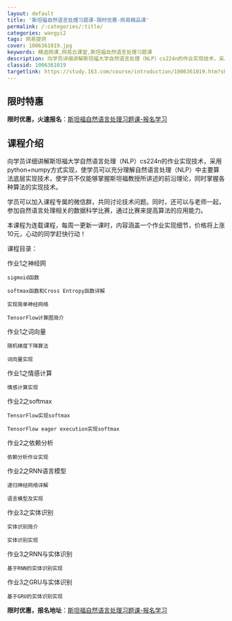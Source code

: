 ```yaml
---
layout: default
title: '斯坦福自然语言处理习题课-限时优惠-网易精品课'
permalink: /:categories/:title/
categories: wangyi2
tags: 网易提供
cover: 1006361019.jpg
keywords: 精选网课,网易云课堂,斯坦福自然语言处理习题课
description: 向学员详细讲解斯坦福大学自然语言处理（NLP）cs224n的作业实现技术，采用python+numpy方式实现，使学员可
classid: 1006361019
targetlink: https://study.163.com/course/introduction/1006361019.htm?share=1&shareId=1025206652&utm_campaign=share&utm_medium=iphoneShare&utm_source=&utm_u=1025206652
---
```


## 限时特惠

**限时优惠，火速报名**：[斯坦福自然语言处理习题课-报名学习](https://study.163.com/course/introduction/1006361019.htm?share=1&shareId=1025206652&utm_campaign=share&utm_medium=iphoneShare&utm_source=&utm_u=1025206652)

## 课程介绍

向学员详细讲解斯坦福大学自然语言处理（NLP）cs224n的作业实现技术，采用python+numpy方式实现，使学员可以充分理解自然语言处理（NLP）中主要算法底层实现技术，使学员不仅能够掌握斯坦福教授所讲述的前沿理论，同时掌握各种算法的实现技术。

学员可以加入课程专属的微信群，共同讨论技术问题。同时，还可以与老师一起，参加自然语言处理相关的数据科学比赛，通过比赛来提高算法的应用能力。

本课程为连载课程，每周一更新一课时，内容涵盖一个作业实现细节，价格将上涨10元，心动的同学赶快行动！

课程目录：

作业1之神经网

    sigmoid函数

    softmax函数和Cross Entropy函数详解

    实现简单神经网络

    TensorFlow计算图简介

作业1之词向量

    随机梯度下降算法

    词向量实现

作业1之情感计算

    情感计算实现

作业2之softmax

    TensorFlow实现softmax

    TensorFlow eager execution实现softmax

作业2之依赖分析

    依赖分析作业实现

作业2之RNN语言模型

    递归神经网络详解

    语言模型及实现

作业3之实体识别

    实体识别简介

    实体识别实现

作业3之RNN与实体识别

    基于RNN的实体识别实现

作业3之GRU与实体识别

    基于GRU的实体识别实现

**限时优惠，报名地址**：[斯坦福自然语言处理习题课-报名学习](https://study.163.com/course/introduction/1006361019.htm?share=1&shareId=1025206652&utm_campaign=share&utm_medium=iphoneShare&utm_source=&utm_u=1025206652)

